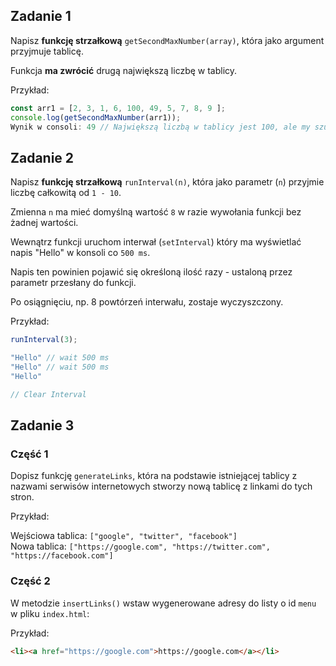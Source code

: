 ## Zadanie 1



Napisz **funkcję strzałkową** `getSecondMaxNumber(array)`, która jako argument przyjmuje tablicę. 

Funkcja **ma zwrócić** drugą największą liczbę w tablicy.

Przykład:
```js
const arr1 = [2, 3, 1, 6, 100, 49, 5, 7, 8, 9 ];
console.log(getSecondMaxNumber(arr1));
Wynik w consoli: 49 // Największą liczbą w tablicy jest 100, ale my szukaliśmy drugiej największej więc odpowiedzią musi być 49 w tym przypadku
```



## Zadanie 2



Napisz **funkcję strzałkową** `runInterval(n)`, która jako parametr (`n`) przyjmie liczbę całkowitą od `1 - 10`.

Zmienna `n` ma mieć domyślną wartość `8` w razie wywołania funkcji bez żadnej wartości. 

Wewnątrz funkcji uruchom interwał (`setInterval`) który ma wyświetlać napis "Hello" w konsoli co `500 ms`. 

Napis ten powinien pojawić się określoną ilość razy - ustaloną przez parametr przesłany do funkcji. 

Po osiągnięciu, np. 8 powtórzeń interwału, zostaje wyczyszczony.

Przykład:
```js
runInterval(3);

"Hello" // wait 500 ms
"Hello" // wait 500 ms
"Hello" 

// Clear Interval
```



## Zadanie 3



### Część 1
Dopisz funkcję ```generateLinks```, która na podstawie istniejącej tablicy z nazwami serwisów internetowych stworzy nową tablicę z linkami do tych stron.

Przykład:

Wejściowa tablica: `["google", "twitter", "facebook"]`  
Nowa tablica: `["https://google.com", "https://twitter.com", "https://facebook.com"]`

### Część 2
W metodzie `insertLinks()` wstaw wygenerowane adresy do listy o id `menu` w pliku `index.html`:

Przykład:
```html
<li><a href="https://google.com">https://google.com</a></li>
```